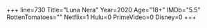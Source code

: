 +++
line=730
Title="Luna Nera"
Year=2020
Age="18+"
IMDb="5.5"
RottenTomatoes=""
Netflix=1
Hulu=0
PrimeVideo=0
Disney=0
+++

